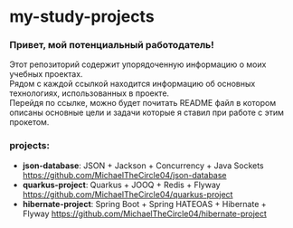 # my-study-projects

### Привет, мой потенциальный работодатель!  

Этот репозиторий содержит упорядоченную информацию о моих учебных проектах.   
Рядом с каждой ссылкой находится информацию об основных технологиях, использованных в проекте.   
Перейдя по ссылке, можно будет почитать README файл в котором описаны основные цели и задачи которые я ставил при работе с этим прокетом.

### projects:

- **json-database**: JSON + Jackson + Concurrency + Java Sockets https://github.com/MichaelTheCircle04/json-database
- **quarkus-project**: Quarkus + JOOQ + Redis + Flyway https://github.com/MichaelTheCircle04/quarkus-project
- **hibernate-project**: Spring Boot + Spring HATEOAS + Hibernate + Flyway https://github.com/MichaelTheCircle04/hibernate-project

